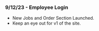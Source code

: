 ### 9/12/23 - Employee Login

- New Jobs and Order Section Launched.
- Keep an eye out for v1 of the site.
